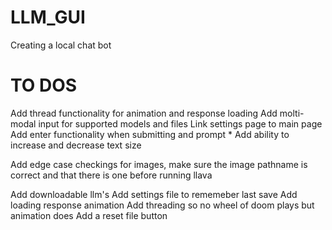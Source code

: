 # LLM_GUI
 Creating a local chat bot


# TO DOS
 Add thread functionality for animation and response loading
 Add molti-modal input for supported models and files
 Link settings page to main page
 Add enter functionality when submitting and prompt *
 Add ability to increase and decrease text size

 Add edge case checkings for images, make sure the image pathname is correct and that there is one before running llava

 Add downloadable llm's
 Add settings file to rememeber last save
 Add loading response animation
 Add threading so no wheel of doom plays but animation does
 Add a reset file button
